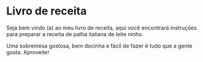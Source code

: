 # Livro de receita

Seja bem vindo (a) ao meu livro de receita, aqui você encontrará instruções para preparar a receita de palha italiana de leite ninho. 

Uma sobremesa gostosa, bem docinha e fácil de fazer é tudo que a gente gosta. Aproveite!